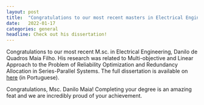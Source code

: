 ```yaml
---
layout: post
title:  "Congratulations to our most recent masters in Electrical Engineering - Danilo Maia"
date:   2022-01-17
categories: general
headline: Check out his dissertation!
---
```


Congratulations to our most recent M.sc. in Electrical Engineering, Danilo de Quadros Maia Filho. His research was related to Multi-objective and Linear Approach to the Problem of Reliability Optimization and Redundancy Allocation in Series-Parallel Systems. The full dissertation is available on [here](https://www.ppgee.ufmg.br/defesas/1889M.PDF) (in Portuguese).

Congratulations, Msc. Danilo Maia! Completing your degree is an amazing feat and we are incredibly proud of your achievement.